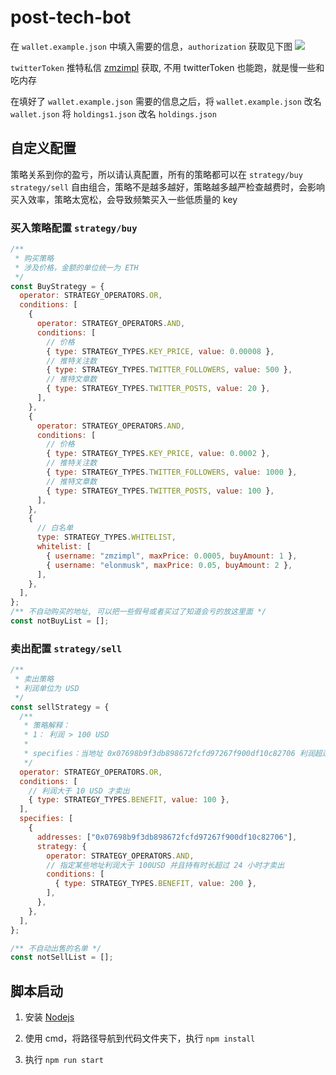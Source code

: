 # post-tech-bot

在 `wallet.example.json` 中填入需要的信息，`authorization` 获取见下图
![](https://i.ibb.co/MG6b8R6/20230921190549.png)

`twitterToken` 推特私信 [zmzimpl](https://twitter.com/zmzimpl) 获取, 不用 twitterToken 也能跑，就是慢一些和吃内存

在填好了 `wallet.example.json` 需要的信息之后，将 `wallet.example.json` 改名 `wallet.json`
将 `holdings1.json` 改名 `holdings.json`

## 自定义配置

策略关系到你的盈亏，所以请认真配置，所有的策略都可以在 `strategy/buy` `strategy/sell` 自由组合，策略不是越多越好，策略越多越严检查越费时，会影响买入效率，策略太宽松，会导致频繁买入一些低质量的 key

### 买入策略配置 `strategy/buy`

```js
/**
 * 购买策略
 * 涉及价格，金额的单位统一为 ETH
 */
const BuyStrategy = {
  operator: STRATEGY_OPERATORS.OR,
  conditions: [
    {
      operator: STRATEGY_OPERATORS.AND,
      conditions: [
        // 价格
        { type: STRATEGY_TYPES.KEY_PRICE, value: 0.00008 },
        // 推特关注数
        { type: STRATEGY_TYPES.TWITTER_FOLLOWERS, value: 500 },
        // 推特文章数
        { type: STRATEGY_TYPES.TWITTER_POSTS, value: 20 },
      ],
    },
    {
      operator: STRATEGY_OPERATORS.AND,
      conditions: [
        // 价格
        { type: STRATEGY_TYPES.KEY_PRICE, value: 0.0002 },
        // 推特关注数
        { type: STRATEGY_TYPES.TWITTER_FOLLOWERS, value: 1000 },
        // 推特文章数
        { type: STRATEGY_TYPES.TWITTER_POSTS, value: 100 },
      ],
    },
    {
      // 白名单
      type: STRATEGY_TYPES.WHITELIST,
      whitelist: [
        { username: "zmzimpl", maxPrice: 0.0005, buyAmount: 1 },
        { username: "elonmusk", maxPrice: 0.05, buyAmount: 2 },
      ],
    },
  ],
};
/** 不自动购买的地址, 可以把一些假号或者买过了知道会亏的放这里面 */
const notBuyList = [];
```

### 卖出配置 `strategy/sell`

```js
/**
 * 卖出策略
 * 利润单位为 USD
 */
const sellStrategy = {
  /**
   * 策略解释：
   * 1： 利润 > 100 USD
   * 
   * specifies：当地址 0x07698b9f3db898672fcfd97267f900df10c82706 利润超过 200 USD 才会卖出 0x07698b9f3db898672fcfd97267f900df10c82706
   */
  operator: STRATEGY_OPERATORS.OR,
  conditions: [
    // 利润大于 10 USD 才卖出
    { type: STRATEGY_TYPES.BENEFIT, value: 100 },
  ],
  specifies: [
    {
      addresses: ["0x07698b9f3db898672fcfd97267f900df10c82706"],
      strategy: {
        operator: STRATEGY_OPERATORS.AND,
        // 指定某些地址利润大于 100USD 并且持有时长超过 24 小时才卖出
        conditions: [
          { type: STRATEGY_TYPES.BENEFIT, value: 200 },
        ],
      },
    },
  ],
};

/** 不自动出售的名单 */
const notSellList = [];

```

## 脚本启动

1. 安装 [Nodejs](https://nodejs.org/en/download)
2. 使用 cmd，将路径导航到代码文件夹下，执行 `npm install`

3. 执行 `npm run start`
